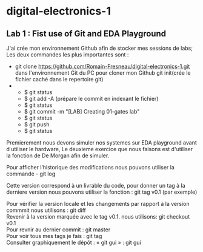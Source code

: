 # digital-electronics-1
## Lab 1 : Fist use of Git and EDA Playground
J'ai crée mon environnement Github afin de stocker mes sessions de labs; Les deux commandes les plus importantes sont :
  * git clone https://github.com/Romain-Fresneau/digital-electronics-1.git dans l'environnement Git du PC pour cloner mon Github
   git init(crée le fichier caché dans le repertoire git)
  * - $ git status
    - $ git add -A (prépare le commit en indexant le fichier)
    - $ git status
    - $ git commit -m "[LAB] Creating 01-gates lab"
    - $ git status
    - $ git push
    - $ git status

Premierement nous devons simuler nos systemes sur EDA playground avant d utiliser le hardware, Le deuxieme exercice que nous faisons est d'utiliser la fonction de De Morgan afin de simuler.

Pour afficher l’historique des modifications nous pouvons utiliser la commande 
     -  git log

Cette version correspond à un livrable du code, pour donner un tag à la derniere version nous pouvons utiliser la fonction :
  git tag v0.1 (par exemple)

Pour vérifier la version locale et les changements par rapport à la version commmit nous utilisons :
 git diff
 <br>
Revenir à la version marquée avec le tag v0.1. nous utilisons:
 git checkout v0.1
 <br>
Pour revnir au dernier commit :
git master
<br>
Pour voir tous mes tags je fais :
 git tag
 <br>
Consulter graphiquement le dépôt : « git gui » :
 git gui
 <br>
